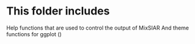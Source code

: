 # This folder includes #
Help functions that are used to control the output of MixSIAR
And theme functions for ggplot ()
